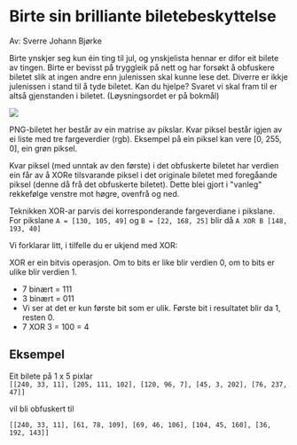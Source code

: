 # Birte sin brilliante biletebeskyttelse

Av: Sverre Johann Bjørke

Birte ynskjer seg kun éin ting til jul, og ynskjelista hennar er difor eit bilete av tingen. Birte er bevisst på tryggleik på nett og har forsøkt å obfuskere biletet slik at ingen andre enn julenissen skal kunne lese det. Diverre er ikkje julenissen i stand til å tyde biletet. Kan du hjelpe? Svaret vi skal fram til er altså gjenstanden i biletet. (Løysningsordet er på bokmål)

![](https://knowit-julekalender.s3.eu-central-1.amazonaws.com/2019-luke6/mush.png)

PNG-biletet her består av ein matrise av pikslar. Kvar piksel består igjen av ei liste med tre fargeverdier (rgb). Eksempel på ein piksel kan vere [0, 255, 0], ein grøn piksel.

Kvar piksel (med unntak av den første) i det obfuskerte biletet har verdien ein får av å XORe tilsvarande piksel i det originale biletet med foregåande piksel (denne då frå det obfuskerte biletet). Dette blei gjort i "vanleg" rekkefølge venstre mot høgre, ovenfrå og ned.

Teknikken XOR-ar parvis dei korresponderande fargeverdiane i pikslane. 
For pikslane `A = [130, 105, 49]` og `B = [22, 168, 25]` blir då `A XOR B [148, 193, 40]`

Vi forklarar litt, i tilfelle du er ukjend med XOR:

XOR er ein bitvis operasjon. Om to bits er like blir verdien 0, om to bits er ulike blir verdien 1.
* 7 binært = 111
* 3 binært = 011
* Vi ser at det er kun første bit som er ulik. Første bit i resultatet blir da 1, resten 0.
* 7 XOR 3 = 100 = 4


## Eksempel

Eit bilete på 1 x 5 pixlar  
`[[240, 33, 11], [205, 111, 102], [120, 96, 7], [45, 3, 202], [76, 237, 47]]`

vil bli obfuskert til

`[[240, 33, 11], [61, 78, 109], [69, 46, 106], [104, 45, 160], [36, 192, 143]]`
